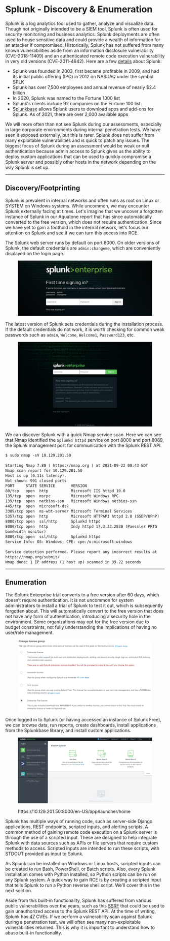 # Splunk - Discovery & Enumeration

Splunk is a log analytics tool used to gather, analyze and visualize data. Though not originally intended to be a SIEM tool, Splunk is often used for security monitoring and business analytics. Splunk deployments are often used to house sensitive data and could provide a wealth of information for an attacker if compromised. Historically, Splunk has not suffered from many known vulnerabilities aside from an information disclosure vulnerability (CVE-2018-11409) and an authenticated remote code execution vulnerability in very old versions (CVE-2011-4642). Here are a few [details](https://www.splunk.com/en_us/customers.html) about Splunk:

* Splunk was founded in 2003, first became profitable in 2009, and had its initial public offering (IPO) in 2012 on NASDAQ under the symbol SPLK
* Splunk has over 7,500 employees and annual revenue of nearly $2.4 billion
* In 2020, Splunk was named to the Fortune 1000 list
* Splunk's clients include 92 companies on the Fortune 100 list
* [Splunkbase](https://splunkbase.splunk.com/) allows Splunk users to download apps and add-ons for Splunk. As of 2021, there are over 2,000 available apps

We will more often than not see Splunk during our assessments, especially in large corporate environments during internal penetration tests. We have seen it exposed externally, but this is rarer. Splunk does not suffer from many exploitable vulnerabilities and is quick to patch any issues. The biggest focus of Splunk during an assessment would be weak or null authentication because admin access to Splunk gives us the ability to deploy custom applications that can be used to quickly compromise a Splunk server and possibly other hosts in the network depending on the way Splunk is set up.

***

## Discovery/Footprinting

Splunk is prevalent in internal networks and often runs as root on Linux or SYSTEM on Windows systems. While uncommon, we may encounter Splunk externally facing at times. Let's imagine that we uncover a forgotten instance of Splunk in our Aquatone report that has since automatically converted to the free version, which does not require authentication. Since we have yet to gain a foothold in the internal network, let's focus our attention on Splunk and see if we can turn this access into RCE.

The Splunk web server runs by default on port 8000. On older versions of Splunk, the default credentials are `admin:changeme`, which are conveniently displayed on the login page.

<figure><img src="../../../../.gitbook/assets/image (2) (1) (1) (1) (1) (1) (1) (1) (1) (1) (1) (1) (1) (1).png" alt=""><figcaption></figcaption></figure>

The latest version of Splunk sets credentials during the installation process. If the default credentials do not work, it is worth checking for common weak passwords such as `admin`, `Welcome`, `Welcome1`, `Password123`, etc.

<figure><img src="../../../../.gitbook/assets/image (1) (1) (1) (1) (1) (1) (1) (1) (1) (1) (1) (1) (1) (1) (1) (1) (1) (1) (1).png" alt=""><figcaption></figcaption></figure>

We can discover Splunk with a quick Nmap service scan. Here we can see that Nmap identified the `Splunkd httpd` service on port 8000 and port 8089, the Splunk management port for communication with the Splunk REST API.

```shell-session
$ sudo nmap -sV 10.129.201.50

Starting Nmap 7.80 ( https://nmap.org ) at 2021-09-22 08:43 EDT
Nmap scan report for 10.129.201.50
Host is up (0.11s latency).
Not shown: 991 closed ports
PORT     STATE SERVICE       VERSION
80/tcp   open  http          Microsoft IIS httpd 10.0
135/tcp  open  msrpc         Microsoft Windows RPC
139/tcp  open  netbios-ssn   Microsoft Windows netbios-ssn
445/tcp  open  microsoft-ds?
3389/tcp open  ms-wbt-server Microsoft Terminal Services
5357/tcp open  http          Microsoft HTTPAPI httpd 2.0 (SSDP/UPnP)
8000/tcp open  ssl/http      Splunkd httpd
8080/tcp open  http          Indy httpd 17.3.33.2830 (Paessler PRTG bandwidth monitor)
8089/tcp open  ssl/http      Splunkd httpd
Service Info: OS: Windows; CPE: cpe:/o:microsoft:windows

Service detection performed. Please report any incorrect results at https://nmap.org/submit/ .
Nmap done: 1 IP address (1 host up) scanned in 39.22 seconds
```

***

## Enumeration

The Splunk Enterprise trial converts to a free version after 60 days, which doesn’t require authentication. It is not uncommon for system administrators to install a trial of Splunk to test it out, which is subsequently forgotten about. This will automatically convert to the free version that does not have any form of authentication, introducing a security hole in the environment. Some organizations may opt for the free version due to budget constraints, not fully understanding the implications of having no user/role management.

<figure><img src="../../../../.gitbook/assets/image (2) (1) (1) (1) (1) (1) (1) (1) (1) (1) (1) (1) (1) (1) (1).png" alt=""><figcaption></figcaption></figure>

Once logged in to Splunk (or having accessed an instance of Splunk Free), we can browse data, run reports, create dashboards, install applications from the Splunkbase library, and install custom applications.

<figure><img src="../../../../.gitbook/assets/image (3) (1) (1) (1) (1) (1) (1) (1) (1) (1) (1) (1) (1).png" alt=""><figcaption><p>https://10.129.201.50:8000/en-US/app/launcher/home</p></figcaption></figure>

Splunk has multiple ways of running code, such as server-side Django applications, REST endpoints, scripted inputs, and alerting scripts. A common method of gaining remote code execution on a Splunk server is through the use of a scripted input. These are designed to help integrate Splunk with data sources such as APIs or file servers that require custom methods to access. Scripted inputs are intended to run these scripts, with STDOUT provided as input to Splunk.

As Splunk can be installed on Windows or Linux hosts, scripted inputs can be created to run Bash, PowerShell, or Batch scripts. Also, every Splunk installation comes with Python installed, so Python scripts can be run on any Splunk system. A quick way to gain RCE is by creating a scripted input that tells Splunk to run a Python reverse shell script. We'll cover this in the next section.

Aside from this built-in functionality, Splunk has suffered from various public vulnerabilities over the years, such as this [SSRF](https://www.exploit-db.com/exploits/40895) that could be used to gain unauthorized access to the Splunk REST API. At the time of writing, Splunk has [47](https://www.cvedetails.com/vulnerability-list/vendor_id-10963/Splunk.html) CVEs. If we perform a vulnerability scan against Splunk during a penetration test, we will often see many non-exploitable vulnerabilities returned. This is why it is important to understand how to abuse built-in functionality.
